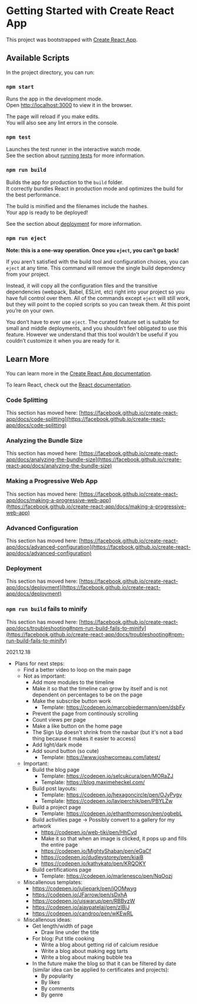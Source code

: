 # Getting Started with Create React App

This project was bootstrapped with [Create React App](https://github.com/facebook/create-react-app).

## Available Scripts

In the project directory, you can run:

### `npm start`

Runs the app in the development mode.\
Open [http://localhost:3000](http://localhost:3000) to view it in the browser.

The page will reload if you make edits.\
You will also see any lint errors in the console.

### `npm test`

Launches the test runner in the interactive watch mode.\
See the section about [running tests](https://facebook.github.io/create-react-app/docs/running-tests) for more information.

### `npm run build`

Builds the app for production to the `build` folder.\
It correctly bundles React in production mode and optimizes the build for the best performance.

The build is minified and the filenames include the hashes.\
Your app is ready to be deployed!

See the section about [deployment](https://facebook.github.io/create-react-app/docs/deployment) for more information.

### `npm run eject`

**Note: this is a one-way operation. Once you `eject`, you can’t go back!**

If you aren’t satisfied with the build tool and configuration choices, you can `eject` at any time. This command will remove the single build dependency from your project.

Instead, it will copy all the configuration files and the transitive dependencies (webpack, Babel, ESLint, etc) right into your project so you have full control over them. All of the commands except `eject` will still work, but they will point to the copied scripts so you can tweak them. At this point you’re on your own.

You don’t have to ever use `eject`. The curated feature set is suitable for small and middle deployments, and you shouldn’t feel obligated to use this feature. However we understand that this tool wouldn’t be useful if you couldn’t customize it when you are ready for it.

## Learn More

You can learn more in the [Create React App documentation](https://facebook.github.io/create-react-app/docs/getting-started).

To learn React, check out the [React documentation](https://reactjs.org/).

### Code Splitting

This section has moved here: [https://facebook.github.io/create-react-app/docs/code-splitting](https://facebook.github.io/create-react-app/docs/code-splitting)

### Analyzing the Bundle Size

This section has moved here: [https://facebook.github.io/create-react-app/docs/analyzing-the-bundle-size](https://facebook.github.io/create-react-app/docs/analyzing-the-bundle-size)

### Making a Progressive Web App

This section has moved here: [https://facebook.github.io/create-react-app/docs/making-a-progressive-web-app](https://facebook.github.io/create-react-app/docs/making-a-progressive-web-app)

### Advanced Configuration

This section has moved here: [https://facebook.github.io/create-react-app/docs/advanced-configuration](https://facebook.github.io/create-react-app/docs/advanced-configuration)

### Deployment

This section has moved here: [https://facebook.github.io/create-react-app/docs/deployment](https://facebook.github.io/create-react-app/docs/deployment)

### `npm run build` fails to minify

This section has moved here: [https://facebook.github.io/create-react-app/docs/troubleshooting#npm-run-build-fails-to-minify](https://facebook.github.io/create-react-app/docs/troubleshooting#npm-run-build-fails-to-minify)

2021.12.18
- Plans for next steps:
    - Find a better video to loop on the main page
    - Not as important:
        - Add more modules to the timeline
        - Make it so that the timeline can grow by itself and is not dependent on percentages to be on the page
        - Make the subscribe button work 
            - Template: https://codepen.io/marcobiedermann/pen/dsbFy
        - Prevent the page from continously scrolling
        - Count views per page
        - Make a like button on the home page
        - The Sign Up doesn't shrink from the navbar (but it's not a bad thing because it makes it easier to access)
        - Add light/dark mode
        - Add sound button (so cute)
            - Template: https://www.joshwcomeau.com/latest/
    - Important:
        - Build the blog page
            - Template: https://codepen.io/selcukcura/pen/MORaZJ
            - Template: https://blog.maximeheckel.com/
        - Build post layouts:
            - Template: https://codepen.io/hexagoncircle/pen/OJyPygv
            - Template: https://codepen.io/laviperchik/pen/PBYLZw
        - Build a project page
            - Template: https://codepen.io/ethanthompson/pen/ogbebL
        - Build activities page -> Possibly convert to a gallery for my artwork
            - https://codepen.io/web-tiki/pen/HhCyd
            - Make it so that when an image is clicked, it pops up and fills the entire page
            - https://codepen.io/MightyShaban/pen/eGaCf
            - https://codepen.io/dudleystorey/pen/kiajB
            - https://codepen.io/kathykato/pen/KRQOKY
        - Build certifications page
            - Template: https://codepen.io/marlenesco/pen/NqOozj
    - Miscallenous templates:
        - https://codepen.io/juliepark/pen/jOOMwyg
        - https://codepen.io/JFarrow/pen/sDxhA
        - https://codepen.io/uiswarup/pen/RBByzW
        - https://codepen.io/ajaypatelaj/pen/zIBjJ
        - https://codepen.io/candroo/pen/wKEwRL
    - Miscallenous ideas:
        - Get length/width of page
            - Draw line under the title
        - For blog: Put title cooking  
            - Write a blog about getting rid of calcium residue
            - Write a blog about making egg tarts
            - Write a blog about making bubble tea
        - In the future make the blog so that it can be filtered by date (similar idea can be applied to certificates and projects):
            - By popularity
            - By likes
            - By comments
            - By genre